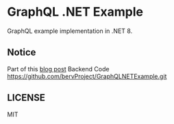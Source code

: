 # GraphQL .NET Example

GraphQL example implementation in .NET 8.

## Notice

Part of this [blog post](https://dev.to/berviantoleo/getting-started-graphql-in-net-6-part-1-4ic2)
Backend Code
https://github.com/bervProject/GraphQLNETExample.git


## LICENSE

MIT
